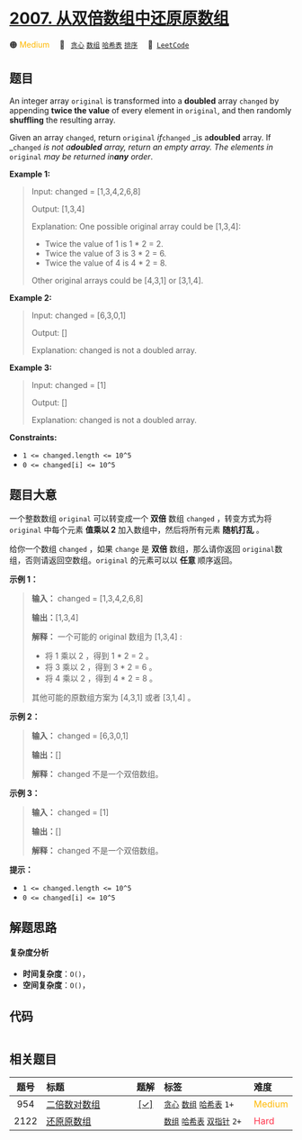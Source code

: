 # [2007. 从双倍数组中还原原数组](https://leetcode.com/problems/find-original-array-from-doubled-array)

🟠 <font color=#ffb800>Medium</font>&emsp; 🔖&ensp; [`贪心`](/leetcode/outline/tag/greedy.md) [`数组`](/leetcode/outline/tag/array.md) [`哈希表`](/leetcode/outline/tag/hash-table.md) [`排序`](/leetcode/outline/tag/sorting.md)&emsp; 🔗&ensp;[`LeetCode`](https://leetcode.com/problems/find-original-array-from-doubled-array)

## 题目

An integer array `original` is transformed into a **doubled** array `changed`
by appending **twice the value** of every element in `original`, and then
randomly **shuffling** the resulting array.

Given an array `changed`, return `original` _if_`changed` _is a**doubled**
array. If _`changed` _is not a**doubled** array, return an empty array. The
elements in_ `original` _may be returned in**any** order_.



**Example 1:**

> Input: changed = [1,3,4,2,6,8]
> 
> Output: [1,3,4]
> 
> Explanation: One possible original array could be [1,3,4]:
> - Twice the value of 1 is 1 * 2 = 2.
> - Twice the value of 3 is 3 * 2 = 6.
> - Twice the value of 4 is 4 * 2 = 8.
> 
> Other original arrays could be [4,3,1] or [3,1,4].

**Example 2:**

> Input: changed = [6,3,0,1]
> 
> Output: []
> 
> Explanation: changed is not a doubled array.

**Example 3:**

> Input: changed = [1]
> 
> Output: []
> 
> Explanation: changed is not a doubled array.

**Constraints:**

  * `1 <= changed.length <= 10^5`
  * `0 <= changed[i] <= 10^5`


## 题目大意

一个整数数组 `original` 可以转变成一个 **双倍**  数组 `changed` ，转变方式为将 `original` 中每个元素 **值乘以
2** 加入数组中，然后将所有元素 **随机打乱**  。

给你一个数组 `changed` ，如果 `change` 是 **双倍**  数组，那么请你返回
`original`数组，否则请返回空数组。`original` 的元素可以以 **任意**  顺序返回。



**示例 1：**

> 
> 
> 
> 
> 
> **输入：** changed = [1,3,4,2,6,8]
> 
> **输出：**[1,3,4]
> 
> **解释：** 一个可能的 original 数组为 [1,3,4] :
> - 将 1 乘以 2 ，得到 1 * 2 = 2 。
> - 将 3 乘以 2 ，得到 3 * 2 = 6 。
> - 将 4 乘以 2 ，得到 4 * 2 = 8 。
> 
> 其他可能的原数组方案为 [4,3,1] 或者 [3,1,4] 。
> 
> 

**示例 2：**

> 
> 
> 
> 
> 
> **输入：** changed = [6,3,0,1]
> 
> **输出：**[]
> 
> **解释：** changed 不是一个双倍数组。
> 
> 

**示例 3：**

> 
> 
> 
> 
> 
> **输入：** changed = [1]
> 
> **输出：**[]
> 
> **解释：** changed 不是一个双倍数组。
> 
> 



**提示：**

  * `1 <= changed.length <= 10^5`
  * `0 <= changed[i] <= 10^5`


## 解题思路

#### 复杂度分析

- **时间复杂度**：`O()`，
- **空间复杂度**：`O()`，

## 代码

```javascript

```

## 相关题目

<!-- prettier-ignore -->
| 题号 | 标题 | 题解 | 标签 | 难度 |
| :------: | :------ | :------: | :------ | :------ |
| 954 | [二倍数对数组](https://leetcode.com/problems/array-of-doubled-pairs) | [[✓]](/leetcode/problem/0954.md) |  [`贪心`](/leetcode/outline/tag/greedy.md) [`数组`](/leetcode/outline/tag/array.md) [`哈希表`](/leetcode/outline/tag/hash-table.md) `1+` | <font color=#ffb800>Medium</font> |
| 2122 | [还原原数组](https://leetcode.com/problems/recover-the-original-array) |  |  [`数组`](/leetcode/outline/tag/array.md) [`哈希表`](/leetcode/outline/tag/hash-table.md) [`双指针`](/leetcode/outline/tag/two-pointers.md) `2+` | <font color=#ff334b>Hard</font> |

<style>
.blue {
    background-color: #096dd9;
    padding: 0.25rem 0.5rem;
    margin: 0;
    font-size: 0.85em;
    border-radius: 3px;
    color: white;
    font-weight: 500;
}
table th:first-of-type { width: 10%; }
table th:nth-of-type(2) { width: 35%; }
table th:nth-of-type(3) { width: 10%; }
table th:nth-of-type(4) { width: 35%; }
table th:nth-of-type(5) { width: 10%; }
</style>
